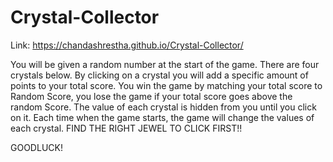# Crystal-Collector

Link: https://chandashrestha.github.io/Crystal-Collector/

 You will be given a random number at the start of the game.
 There are four crystals below. By clicking on a crystal you will add a specific amount of points to your total score.
 You win the game by matching your total score to Random Score, you lose the game if your total score goes above the random Score. 
 The value of each crystal is hidden from you until you click on it.
 Each time when the game starts, the game will change the values of each crystal.
 FIND THE RIGHT JEWEL TO CLICK FIRST!!
 
 GOODLUCK!
